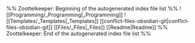 %% Zoottelkeeper: Beginning of the autogenerated index file list  %%
 ![[Programming/_Programming|_Programming]]
 ![[Templates/_Templates|_Templates]]
 [[conflict-files-obsidian-git|conflict-files-obsidian-git]]
 [[Files/_Files|_Files]]
 [[Readme|Readme]]
%% Zoottelkeeper: End of the autogenerated index file list  %%
